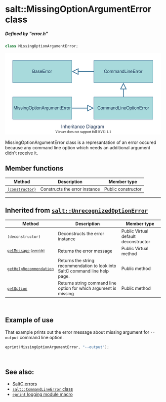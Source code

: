 # salt::MissingOptionArgumentError class
##### Defined by "error.h"
```cpp
class MissingOptionArgumentError;
```
![MissingOptionArgumentError Inheritance](../../../__assets__/errors/MissingOptionArgumentError/inheritance.drawio.svg)

MissingOptionArgumentError class is a represantation of an error occured because any command line option which needs an additional argument didn't receive it.
<br>

## Member functions
| Method | Description | Member type |
|--------|-------------|------------------|
| [`(constructor)`](constructor.md) | Constructs the error instance | Public constructor |
_______________________________________________________________________________
## Inherited from [`salt::UnrecognizedOptionError`](../CommandLineError/README.md)
| Method | Description | Member type |
|--------|-------------|------------------|
| `(deconstructor)` | Deconstructs the error instance | Public Virtual default deconstructor |
| [`getMessage`](../BaseError/getMessage.md) <sub><sup>[(override)](getMessage.md)</sup></sub> | Returns the error message | Public Virtual method |
| [`getHelpRecommendation`](../CommandLineError/getHelpRecommendation.md) | Returns the string recommendation to look into SaltC command line help page. | Public method |
| [`getOption`](../CommandLineOptionError/getOption.md) | Returns string command line option for which argument is missing | Public method |
<br>

## Example of use
That example prints out the error message about missing argument for `--output` command line option.
```cpp
eprint(MissingOptionArgumentError, "--output");
```
<br>

## See also:
+ [SaltC errors](../README.md)
+ [`salt::CommandLineError` class](../CommandLineError/README.md)
+ [`eprint` logging module macro](<eprint-link-placeholder>)